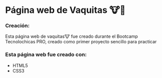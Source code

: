# Página web de Vaquitas 🐮🐄

### Creación:
Esta página web de vaquitas🐮 fue creado durante el Bootcamp Tecnolochicas PRO, creado como primer proyecto sencillo para practicar

### Esta página web fue creado con:

* HTML5
* CSS3
